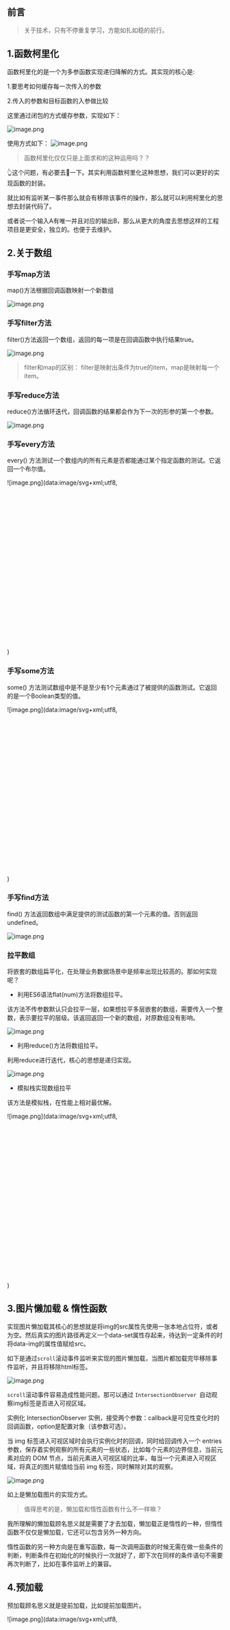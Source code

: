 ## 前言

> 关于技术，只有不停重复学习，方能如扎如稳的前行。

## 1.函数柯里化

函数柯里化的是一个为多参函数实现递归降解的方式。其实现的核心是:

1.要思考如何缓存每一次传入的参数

2.传入的参数和目标函数的入参做比较

这里通过闭包的方式缓存参数，实现如下：

![image.png](https://p3-juejin.byteimg.com/tos-cn-i-k3u1fbpfcp/852ac5c721334a1bafd8afca13307d76~tplv-k3u1fbpfcp-watermark.image)

使用方式如下： ![image.png](https://p6-juejin.byteimg.com/tos-cn-i-k3u1fbpfcp/e759bd36f54948a7b9ca4e264232380d~tplv-k3u1fbpfcp-watermark.image)

> 函数柯里化仅仅只是上面求和的这种运用吗？？

👆这个问题，有必要去🤔一下。其实利用函数柯里化这种思想，我们可以更好的实现函数的封装。

就比如有监听某一事件那么就会有移除该事件的操作，那么就可以利用柯里化的思想去封装代码了。

或者说一个输入A有唯一并且对应的输出B，那么从更大的角度去思想这样的工程项目是更安全，独立的。也便于去维护。

## 2.关于数组

### 手写map方法

map()方法根据回调函数映射一个新数组

![image.png](https://p9-juejin.byteimg.com/tos-cn-i-k3u1fbpfcp/43e300e8a5ac46c683f15c0717341339~tplv-k3u1fbpfcp-watermark.image)

### 手写filter方法

filter()方法返回一个数组，返回的每一项是在回调函数中执行结果true。

![image.png](https://p9-juejin.byteimg.com/tos-cn-i-k3u1fbpfcp/3f4255f17a04491baa387691e9dbb441~tplv-k3u1fbpfcp-watermark.image)

> filter和map的区别： filter是映射出条件为true的item，map是映射每一个item。

### 手写reduce方法

reduce()方法循环迭代，回调函数的结果都会作为下一次的形参的第一个参数。

![image.png](https://p6-juejin.byteimg.com/tos-cn-i-k3u1fbpfcp/805ad6182b9449cf9ac05cd8e913f439~tplv-k3u1fbpfcp-watermark.image)

### 手写every方法

every() 方法测试一个数组内的所有元素是否都能通过某个指定函数的测试。它返回一个布尔值。

![image.png](data:image/svg+xml;utf8,<?xml version="1.0"?><svg xmlns="http://www.w3.org/2000/svg" version="1.1" width="800" height="600"></svg>)

### 手写some方法

some() 方法测试数组中是不是至少有1个元素通过了被提供的函数测试。它返回的是一个Boolean类型的值。

![image.png](data:image/svg+xml;utf8,<?xml version="1.0"?><svg xmlns="http://www.w3.org/2000/svg" version="1.1" width="800" height="600"></svg>)

### 手写find方法

find() 方法返回数组中满足提供的测试函数的第一个元素的值。否则返回 undefined。

![image.png](https://p3-juejin.byteimg.com/tos-cn-i-k3u1fbpfcp/3cc12c3cb6fb4005afd2b897cb663b23~tplv-k3u1fbpfcp-watermark.image)

### 拉平数组

将嵌套的数组扁平化，在处理业务数据场景中是频率出现比较高的。那如何实现呢？

- 利用ES6语法flat(num)方法将数组拉平。

该方法不传参数默认只会拉平一层，如果想拉平多层嵌套的数组，需要传入一个整数，表示要拉平的层级。该返回返回一个新的数组，对原数组没有影响。

![image.png](https://p3-juejin.byteimg.com/tos-cn-i-k3u1fbpfcp/1ad13c1f1e29491aa08560e83a16075d~tplv-k3u1fbpfcp-watermark.image)

- 利用reduce()方法将数组拉平。

利用reduce进行迭代，核心的思想是递归实现。

![image.png](https://p6-juejin.byteimg.com/tos-cn-i-k3u1fbpfcp/e60682ce33e1438c8eeacf604a52bc0b~tplv-k3u1fbpfcp-watermark.image)

- 模拟栈实现数组拉平

该方法是模拟栈，在性能上相对最优解。

![image.png](data:image/svg+xml;utf8,<?xml version="1.0"?><svg xmlns="http://www.w3.org/2000/svg" version="1.1" width="800" height="600"></svg>)

## 3.图片懒加载 & 惰性函数

实现图片懒加载其核心的思想就是将img的src属性先使用一张本地占位符，或者为空。然后真实的图片路径再定义一个data-set属性存起来，待达到一定条件的时将data-img的属性值赋给src。

如下是通过`scroll`滚动事件监听来实现的图片懒加载，当图片都加载完毕移除事件监听，并且将移除html标签。

![image.png](https://p9-juejin.byteimg.com/tos-cn-i-k3u1fbpfcp/379fefd92c694dc7bb32a80cecfd11ed~tplv-k3u1fbpfcp-watermark.image)

`scroll`滚动事件容易造成性能问题。那可以通过 `IntersectionObserver `自动观察img标签是否进入可视区域。

实例化 IntersectionObserver 实例，接受两个参数：callback是可见性变化时的回调函数，option是配置对象（该参数可选）。

当 img 标签进入可视区域时会执行实例化时的回调，同时给回调传入一个 entries 参数，保存着实例观察的所有元素的一些状态，比如每个元素的边界信息，当前元素对应的 DOM 节点，当前元素进入可视区域的比率，每当一个元素进入可视区域，将真正的图片赋值给当前 img 标签，同时解除对其的观察。

![image.png](https://p6-juejin.byteimg.com/tos-cn-i-k3u1fbpfcp/c6d6757de0ef42ccb24ca6f04cee6177~tplv-k3u1fbpfcp-watermark.image)

如上是懒加载图片的实现方式。

> 值得思考的是，懒加载和惰性函数有什么不一样嘛？

我所理解的懒加载顾名思义就是需要了才去加载，懒加载正是惰性的一种，但惰性函数不仅仅是懒加载，它还可以包含另外一种方向。

惰性函数的另一种方向是在重写函数，每一次调用函数的时候无需在做一些条件的判断，判断条件在初始化的时候执行一次就好了，即下次在同样的条件语句不需要再次判断了，比如在事件监听上的兼容。

## 4.预加载

预加载顾名思义就是提前加载，比如提前加载图片。

![image.png](data:image/svg+xml;utf8,<?xml version="1.0"?><svg xmlns="http://www.w3.org/2000/svg" version="1.1" width="800" height="600"></svg>)

当用户需要查看时，可直接从本地缓存中取。预加载的优点在于如果一张图片过大，那么请求加载图片一定会慢，页面会出现空白的现象，用户体验感就变差了，为了提高用户体验，先提前加载图片到本地缓存，当用户一打开页面时就会看到图片。

## 5.节流 & 防抖

针对高频的触发的函数，我们一般都会思考通过节流或者防抖去实现性能上的优化。

节流实现原理是通过定时器以和时间差做判断。定时器有延迟的能力，事件一开始不会立即执行，事件结束后还会再执行一次；而时间差事件一开始就立即执行，时间结束之后也会立即停止。

结合两者的特性封装节流函数：

![image.png](data:image/svg+xml;utf8,<?xml version="1.0"?><svg xmlns="http://www.w3.org/2000/svg" version="1.1" width="800" height="600"></svg>)

函数节流不管事件触发有多频繁，都会保证在规定时间内一定会执行一次真正的事件处理函数。

防抖实现原理是通过定时器，如果在规定时间内再次触发事件会将上次的定时器清除，即不会执行函数并重新设置一个新的定时器，直到超过规定时间自动触发定时器中的函数。

![image.png](data:image/svg+xml;utf8,<?xml version="1.0"?><svg xmlns="http://www.w3.org/2000/svg" version="1.1" width="800" height="600"></svg>)

## 6.实现new关键字

![image.png](data:image/svg+xml;utf8,<?xml version="1.0"?><svg xmlns="http://www.w3.org/2000/svg" version="1.1" width="800" height="600"></svg>)

## 7.实现instanceof

instanceof 运算符用于检测构造函数的 `prototype` 属性是否出现在某个实例对象的原型链上。

![image.png](https://p3-juejin.byteimg.com/tos-cn-i-k3u1fbpfcp/244c82895c274970951f22e89f8db147~tplv-k3u1fbpfcp-watermark.image)

## 8.实现call，apply，bind

- call

call函数实现的原理是借用方法，关键在于隐式改变`this`的指向。

![image.png](https://p1-juejin.byteimg.com/tos-cn-i-k3u1fbpfcp/076d282713a14a87bdcab3fd24363be0~tplv-k3u1fbpfcp-watermark.image)

- apply

apply函数实现的原理和call是相同的，关键在于参数的处理和判断。

![image.png](data:image/svg+xml;utf8,<?xml version="1.0"?><svg xmlns="http://www.w3.org/2000/svg" version="1.1" width="800" height="600"></svg>)

> call()方法的作用和 apply() 方法类似，区别就是call()方法接受的是参数列表，而apply()方法接受的是一个参数数组。

- bind

bind() 方法创建一个新的函数，在 bind() 被调用时，这个新函数的 this 被指定为 bind() 的第一个参数，而其余参数将作为新函数的参数，供调用时使用。

实现的关键思路：

1.拷贝保存原函数，新函数和原函数原型链接

2.生成新的函数，在新函数里调用原函数

![image.png](data:image/svg+xml;utf8,<?xml version="1.0"?><svg xmlns="http://www.w3.org/2000/svg" version="1.1" width="800" height="600"></svg>)

## 9.封装数据类型函数

![image.png](data:image/svg+xml;utf8,<?xml version="1.0"?><svg xmlns="http://www.w3.org/2000/svg" version="1.1" width="800" height="600"></svg>)

## 10.自记忆函数

![image.png](data:image/svg+xml;utf8,<?xml version="1.0"?><svg xmlns="http://www.w3.org/2000/svg" version="1.1" width="800" height="600"></svg>)

## 11.是否存在循环引用

![image.png](data:image/svg+xml;utf8,<?xml version="1.0"?><svg xmlns="http://www.w3.org/2000/svg" version="1.1" width="800" height="600"></svg>)

## 12.拷贝函数

拷贝数据一直是业务开发中绕不开的技巧，对于深浅拷贝数据之前写过一篇文章来讲述[聊聊深拷贝浅拷贝](https://juejin.cn/post/6854573222432604167#heading-6)。

- 通过深度优先思维拷贝数据（DFS）

深度优先是通过纵向的维度去思考问题，在处理过程中也考虑到对象环的问题。

解决对象环的核心思路是先存再拷贝。一开始先通过一个容器用来储存原来的对象再进行拷贝，在每一次拷贝之前去查找容器里是否已存在该对象。这样就切断了原来的对象和拷贝对象的联系。

![image.png](https://p1-juejin.byteimg.com/tos-cn-i-k3u1fbpfcp/6c38dd78455d45b6911a0a94bfdcfacb~tplv-k3u1fbpfcp-watermark.image)

- 通过广度优先思维拷贝数据（BFS）

广度优先是通过横向的维度去思考问题，通过创造源队列和拷贝数组队列之间的关系实现拷贝。

![image.png](https://p9-juejin.byteimg.com/tos-cn-i-k3u1fbpfcp/b06f163566c24bcbb2452bace356ae28~tplv-k3u1fbpfcp-watermark.image)

## 13.Promise系列

之前写过一篇关于[Promise](https://juejin.cn/post/6882284830764040206)的学习分享。

### Promsie.all

![image.png](https://p1-juejin.byteimg.com/tos-cn-i-k3u1fbpfcp/b4a6da68557f4b29993eb78952428020~tplv-k3u1fbpfcp-watermark.image)

### Promsie.race

![image.png](https://p3-juejin.byteimg.com/tos-cn-i-k3u1fbpfcp/4f94c9cce1e841259e5644ac7b18f7d2~tplv-k3u1fbpfcp-watermark.image)

### Promsie.finally

![image.png](https://p9-juejin.byteimg.com/tos-cn-i-k3u1fbpfcp/12e0dd3c6dc648baaa83a993ad761b7e~tplv-k3u1fbpfcp-watermark.image)

## 14.实现async-await

![image.png](https://p3-juejin.byteimg.com/tos-cn-i-k3u1fbpfcp/e1cea2038b2a41d59eeac1d2631cde77~tplv-k3u1fbpfcp-watermark.image)

## 15.实现简易订阅-发布

![image.png](https://p3-juejin.byteimg.com/tos-cn-i-k3u1fbpfcp/77eb0b2d946945fa979142da1b547415~tplv-k3u1fbpfcp-watermark.image)

## 16.单例模式

单例模式：保证一个类仅有一个实例，并提供一个访问它的全局访问点。实现方法一般是先判断实例是否存在，如果存在直接返回，如果不存在就先创建再返回。

![image.png](https://p6-juejin.byteimg.com/tos-cn-i-k3u1fbpfcp/de49dbd437654fc8a955581543f3efa8~tplv-k3u1fbpfcp-watermark.image)

## 17.实现Object.create

Object.create()方法创建一个新对象，使用现有的对象来提供新创建的对象的__proto__。

![image.png](https://p9-juejin.byteimg.com/tos-cn-i-k3u1fbpfcp/6f5d0be66f0d49e3893b2adc2ecfb8f9~tplv-k3u1fbpfcp-watermark.image)

该方法是实现了已有对象和新建对象的原型是一个浅拷贝的过程。

## 18.实现 ES6 的 class 语法

![image.png](https://p6-juejin.byteimg.com/tos-cn-i-k3u1fbpfcp/a833f910710e4173b4e22df1a143e976~tplv-k3u1fbpfcp-watermark.image)

使用Object.create()方法将子类的实例对象继承与父类的原型对象，通过Object.setPrototypeOf()能够实现从父类中继承静态方法和静态属性。

## 19.实现一个 compose 函数

compose函数是用来组合合并函数，最后输出值的思想。在redux源码中用于中间件的处理。

- 使用while循环实现

![image.png](https://p9-juejin.byteimg.com/tos-cn-i-k3u1fbpfcp/455dc0bded964054824f7a6e708ff120~tplv-k3u1fbpfcp-watermark.image)

- 使用reduce迭代实现

![image.png](https://p1-juejin.byteimg.com/tos-cn-i-k3u1fbpfcp/4763de492dde42d3b2d903e6ba7a89b0~tplv-k3u1fbpfcp-watermark.image)

## 20.实现异步并行函数

![image.png](https://p1-juejin.byteimg.com/tos-cn-i-k3u1fbpfcp/ee729c4c6fcd491f9a28cf768e67c472~tplv-k3u1fbpfcp-watermark.image)

## 21.实现异步串行函数

![image.png](https://p9-juejin.byteimg.com/tos-cn-i-k3u1fbpfcp/1cb7d2bfe12c46c58152c249803abee4~tplv-k3u1fbpfcp-watermark.image)

## 22.私有变量的实现

![image.png](https://p9-juejin.byteimg.com/tos-cn-i-k3u1fbpfcp/405ca4777f314d1d9181322d8539138d~tplv-k3u1fbpfcp-watermark.image)

以上是es5实现的私有变量的封装，通过使用WeakMap可以扩展每个实例所对应的私有属性，私有属性在外部无法被访问，而且随this对象的销毁和消失。

这里有个小细节值得一提,请看如下的代码：

![image.png](https://p1-juejin.byteimg.com/tos-cn-i-k3u1fbpfcp/05682395fca04341936db50b38f636eb~tplv-k3u1fbpfcp-watermark.image)

如上是挂在到原型上的方法和每个实例独有的方法不同写法。它们有什么区别呢？（ps:可以手动打印）

调用原型上的方法那么私有变量的值是与最近一个实例调用原型方法的值。其上一个实例的值也是随之改变的，那么就出现问题了...

而使用WeakMap可以解决如上的问题：做到将方法挂在到原型，且不同时期同一个实例调用所产生的结果是一致的。

## 源代码

[javascript--](https://github.com/hhl-web/javascript--)，欢迎star

## 总结

我一直认为有输入就得有输出，那总结就是最好的输出方式了。因此有了一篇这样的文章，希望读者能静下来去手写并理解code的思路和运行过程，我想也会对js有更深入的理解。（ps:可以一起探讨）

如上的总结，如有新的内容也会持续更新...


